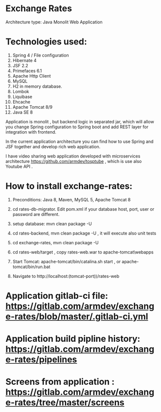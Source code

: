 Exchange Rates
==========

Architecture type: Java Monolit Web Application

Technologies used:
==========

1. Spring 4 / File configuration
2. Hibernate 4
3. JSF 2.2
4. Primefaces 6.1
5. Apache Http Client
6. MySQL
7. H2 in memory database.
8. Lombok
9. Liquibase
10. Ehcache
11. Apache Tomcat 8/9
12. Java SE 8

Application is monolit , but backend logic in separated  jar, which will allow you change Spring configuration to Spring boot and add REST layer for integration with frontend.

In the current application architecture you can find how to use Spring and JSF together and develop rich web application.

I have video sharing web application developed with microservices architecture https://github.com/armdev/tosptube , which is use also Youtube API .


How to install exchange-rates:
==========

1. Preconditions: Java 8, Maven, MySQL 5, Apache Tomcat 8

2. cd rates-db-migrator. Edit pom.xml if your database host, port, user or password are different.
 
3. setup database: mvn clean package -U 

4. cd rates-backend, mvn clean package -U , it will execute also unit tests

5. cd exchange-rates, mvn clean package -U

6. cd rates-web/target , copy rates-web.war to apache-tomcat\webapps

7. Start Tomcat: apache-tomcat/bin/catalina.sh start , or apache-tomcat/bin/run.bat

8. Navigate to http://localhost:(tomcat-port))/rates-web


Application gitlab-ci file: https://gitlab.com/armdev/exchange-rates/blob/master/.gitlab-ci.yml
==========

Application build pipline history: https://gitlab.com/armdev/exchange-rates/pipelines
==========

Screens from application : https://gitlab.com/armdev/exchange-rates/tree/master/screens
==========





